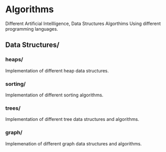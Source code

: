 # Algorithms
Different Artificial Intellligence, Data Structures Algorthims Using different programming languages.

## Data Structures/
### heaps/
Implementation of different heap data structures.
### sorting/ 
Implementation of different sorting algorithms. 
### trees/
Implementation of different tree data structures and algorithms.
### graph/
Implemenation of different graph data structures and algorithms. 
 
